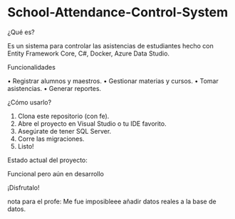# School-Attendance-Control-System

¿Qué es?

Es un sistema para controlar las asistencias de estudiantes hecho con Entity Framework Core, C#, Docker, Azure Data Studio.

Funcionalidades

•	Registrar alumnos y maestros.
•	Gestionar materias y cursos.
•	Tomar asistencias.
•	Generar reportes.

¿Cómo usarlo?

1.  Clona este repositorio (con fe).
2.  Abre el proyecto en Visual Studio o tu IDE favorito.
3.  Asegúrate de tener SQL Server.
4.  Corre las migraciones.
5.  Listo!

Estado actual del proyecto:

Funcional pero aún en desarrollo

¡Disfrutalo!

nota para el profe: Me fue imposibleee añadir datos reales a la base de datos.

